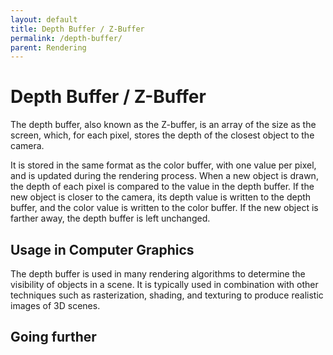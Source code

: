 ```yaml
---
layout: default
title: Depth Buffer / Z-Buffer
permalink: /depth-buffer/
parent: Rendering
---
```


# Depth Buffer / Z-Buffer

The depth buffer, also known as the Z-buffer, is an array of the size as the screen, which, for each pixel, stores the depth of the closest object to the camera.

It is stored in the same format as the color buffer, with one value per pixel, and is updated during the rendering process. When a new object is drawn, the depth of each pixel is compared to the value in the depth buffer. If the new object is closer to the camera, its depth value is written to the depth buffer, and the color value is written to the color buffer. If the new object is farther away, the depth buffer is left unchanged.

## Usage in Computer Graphics

The depth buffer is used in many rendering algorithms to determine the visibility of objects in a scene. It is typically used in combination with other techniques such as rasterization, shading, and texturing to produce realistic images of 3D scenes.

## Going further